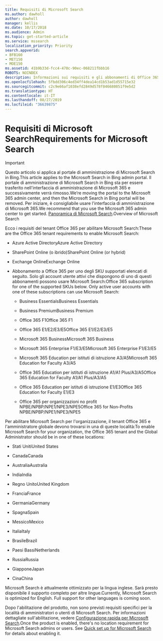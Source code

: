 ```yaml
---
title: Requisiti di Microsoft Search
ms.author: dawholl
author: dawholl
manager: kellis
ms.date: 10/17/2018
ms.audience: Admin
ms.topic: get-started-article
ms.service: mssearch
localization_priority: Priority
search.appverid:
- BFB160
- MET150
- MOE150
ms.assetid: 41b9b33d-fcc4-470c-90ec-068211fbbb16
ROBOTS: NOINDEX
description: Informazioni sui requisiti e gli abbonamenti di Office 365 necessari per abilitare Microsoft Search
ms.openlocfilehash: 5fbdd306c4ed34ff4dea14cd1b53ad1d55715e32
ms.sourcegitcommit: c2c9e66af1038efd2849d578f846680851f9e5d2
ms.translationtype: HT
ms.contentlocale: it-IT
ms.lasthandoff: 08/27/2019
ms.locfileid: "36639875"
---
```

# <a name="requirements-for-microsoft-search"></a><span data-ttu-id="c8fd0-103">Requisiti di Microsoft Search</span><span class="sxs-lookup"><span data-stu-id="c8fd0-103">Requirements for Microsoft Search</span></span>

> [!IMPORTANT]
> <span data-ttu-id="c8fd0-104">Questo articolo si applica al portale di amministrazione di Microsoft Search in Bing.</span><span class="sxs-lookup"><span data-stu-id="c8fd0-104">This article applies to the Microsoft Search in Bing admin portal.</span></span> <span data-ttu-id="c8fd0-105">Il portale di amministrazione di Microsoft Search in Bing sta per essere trasferito nell'interfaccia di amministrazione di Microsoft 365 e successivamente verrà rimosso.</span><span class="sxs-lookup"><span data-stu-id="c8fd0-105">We’re moving the portal to the Microsoft 365 admin center, and then the Microsoft Search in Bing portal will be removed.</span></span> <span data-ttu-id="c8fd0-106">Per iniziare, è consigliabile usare l'interfaccia di amministrazione di Microsoft 365.</span><span class="sxs-lookup"><span data-stu-id="c8fd0-106">We recommend that you use the Microsoft 365 admin center to get started.</span></span> <span data-ttu-id="c8fd0-107">[Panoramica di Microsoft Search](overview-microsoft-search.md).</span><span class="sxs-lookup"><span data-stu-id="c8fd0-107">Overview of Microsoft Search</span></span>

<span data-ttu-id="c8fd0-108">Ecco i requisiti del tenant Office 365 per abilitare Microsoft Search:</span><span class="sxs-lookup"><span data-stu-id="c8fd0-108">These are the Office 365 tenant requirements to enable Microsoft Search:</span></span> 
  
- <span data-ttu-id="c8fd0-109">Azure Active Directory</span><span class="sxs-lookup"><span data-stu-id="c8fd0-109">Azure Active Directory</span></span>
    
- <span data-ttu-id="c8fd0-110">SharePoint Online (o ibrido)</span><span class="sxs-lookup"><span data-stu-id="c8fd0-110">SharePoint Online (or hybrid)</span></span>
    
- <span data-ttu-id="c8fd0-111">Exchange Online</span><span class="sxs-lookup"><span data-stu-id="c8fd0-111">Exchange Online</span></span>
    
- <span data-ttu-id="c8fd0-p102">Abbonamento a Office 365 per uno degli SKU supportati elencati di seguito. Solo gli account utente attivi che dispongono di uno di questi abbonamenti possono usare Microsoft Search:</span><span class="sxs-lookup"><span data-stu-id="c8fd0-p102">Office 365 subscription for one of the supported SKUs below. Only active user accounts with one of these subscriptions can use Microsoft Search:</span></span>
    
  - <span data-ttu-id="c8fd0-114">Business Essentials</span><span class="sxs-lookup"><span data-stu-id="c8fd0-114">Business Essentials</span></span>
    
  - <span data-ttu-id="c8fd0-115">Business Premium</span><span class="sxs-lookup"><span data-stu-id="c8fd0-115">Business Premium</span></span>
    
  - <span data-ttu-id="c8fd0-116">Office 365 F1</span><span class="sxs-lookup"><span data-stu-id="c8fd0-116">Office 365 F1</span></span>
    
  - <span data-ttu-id="c8fd0-117">Office 365 E1/E2/E3/E5</span><span class="sxs-lookup"><span data-stu-id="c8fd0-117">Office 365 E1/E2/E3/E5</span></span>
    
  - <span data-ttu-id="c8fd0-118">Microsoft 365 Business</span><span class="sxs-lookup"><span data-stu-id="c8fd0-118">Microsoft 365 Business</span></span>
    
  - <span data-ttu-id="c8fd0-119">Microsoft 365 Enterprise F1/E3/E5</span><span class="sxs-lookup"><span data-stu-id="c8fd0-119">Microsoft 365 Enterprise F1/E3/E5</span></span>
    
  - <span data-ttu-id="c8fd0-120">Microsoft 365 Education per istituti di istruzione A3/A5</span><span class="sxs-lookup"><span data-stu-id="c8fd0-120">Microsoft 365 Education for Faculty A3/A5</span></span>
    
  - <span data-ttu-id="c8fd0-121">Office 365 Education per istituti di istruzione A1/A1 Plus/A3/A5</span><span class="sxs-lookup"><span data-stu-id="c8fd0-121">Office 365 Education for Faculty A1/A1 Plus/A3/A5</span></span>
    
  - <span data-ttu-id="c8fd0-122">Office 365 Education per istituti di istruzione E1/E3</span><span class="sxs-lookup"><span data-stu-id="c8fd0-122">Office 365 Education for Faculty E1/E3</span></span>
    
  - <span data-ttu-id="c8fd0-123">Office 365 per organizzazioni no profit NPBE/NPBP/NPE1/NPE3/NPE5</span><span class="sxs-lookup"><span data-stu-id="c8fd0-123">Office 365 for Non-Profits NPBE/NPBP/NPE1/NPE3/NPE5</span></span>
    
<span data-ttu-id="c8fd0-124">Per abilitare Microsoft Search per l'organizzazione, il tenant Office 365 e l'amministratore globale devono trovarsi in una di queste località:</span><span class="sxs-lookup"><span data-stu-id="c8fd0-124">To enable Microsoft Search for your organization, the Office 365 tenant and the Global Administrator should be in one of these locations:</span></span>
  
- <span data-ttu-id="c8fd0-125">Stati Uniti</span><span class="sxs-lookup"><span data-stu-id="c8fd0-125">United States</span></span>
    
- <span data-ttu-id="c8fd0-126">Canada</span><span class="sxs-lookup"><span data-stu-id="c8fd0-126">Canada</span></span>
    
- <span data-ttu-id="c8fd0-127">Australia</span><span class="sxs-lookup"><span data-stu-id="c8fd0-127">Australia</span></span>
    
- <span data-ttu-id="c8fd0-128">India</span><span class="sxs-lookup"><span data-stu-id="c8fd0-128">India</span></span>
    
- <span data-ttu-id="c8fd0-129">Regno Unito</span><span class="sxs-lookup"><span data-stu-id="c8fd0-129">United Kingdom</span></span>
    
- <span data-ttu-id="c8fd0-130">Francia</span><span class="sxs-lookup"><span data-stu-id="c8fd0-130">France</span></span>
    
- <span data-ttu-id="c8fd0-131">Germania</span><span class="sxs-lookup"><span data-stu-id="c8fd0-131">Germany</span></span>
  
- <span data-ttu-id="c8fd0-132">Spagna</span><span class="sxs-lookup"><span data-stu-id="c8fd0-132">Spain</span></span>
    
- <span data-ttu-id="c8fd0-133">Messico</span><span class="sxs-lookup"><span data-stu-id="c8fd0-133">Mexico</span></span>
    
- <span data-ttu-id="c8fd0-134">Italia</span><span class="sxs-lookup"><span data-stu-id="c8fd0-134">Italy</span></span>
    
- <span data-ttu-id="c8fd0-135">Brasile</span><span class="sxs-lookup"><span data-stu-id="c8fd0-135">Brazil</span></span>
    
- <span data-ttu-id="c8fd0-136">Paesi Bassi</span><span class="sxs-lookup"><span data-stu-id="c8fd0-136">Netherlands</span></span>
    
- <span data-ttu-id="c8fd0-137">Russia</span><span class="sxs-lookup"><span data-stu-id="c8fd0-137">Russia</span></span>
    
- <span data-ttu-id="c8fd0-138">Giappone</span><span class="sxs-lookup"><span data-stu-id="c8fd0-138">Japan</span></span>

- <span data-ttu-id="c8fd0-139">Cina</span><span class="sxs-lookup"><span data-stu-id="c8fd0-139">China</span></span>
 
<span data-ttu-id="c8fd0-p103">Microsoft Search è attualmente ottimizzato per la lingua inglese. Sarà presto disponibile il supporto completo per altre lingue.</span><span class="sxs-lookup"><span data-stu-id="c8fd0-p103">Currently, Microsoft Search is optimized for English. Full support for other languages is coming soon.</span></span>

<span data-ttu-id="c8fd0-p104">Dopo l'abilitazione del prodotto, non sono previsti requisiti specifici per la località di amministratori o utenti di Microsoft Search. Per informazioni dettagliate sull'abilitazione, vedere [Configurazione rapida per Microsoft Search](quick-set-up.md).</span><span class="sxs-lookup"><span data-stu-id="c8fd0-p104">Once the product is enabled, there's no location requirement for Microsoft Search admins or users. See [Quick set up for Microsoft Search](quick-set-up.md) for details about enabling it.</span></span> 

  

